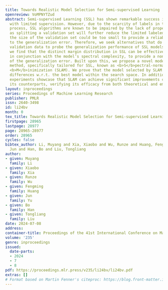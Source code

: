 ```yaml
---
title: Towards Realistic Model Selection for Semi-supervised Learning
openreview: VoMPNYTZud
abstract: Semi-supervised Learning (SSL) has shown remarkable success in applications
  with limited supervision. However, due to the scarcity of labels in the training
  process, SSL algorithms are known to be impaired by the lack of proper model selection,
  as splitting a validation set will further reduce the limited labeled data, and
  the size of the validation set could be too small to provide a reliable indication
  to the generalization error. Therefore, we seek alternatives that do not rely on
  validation data to probe the generalization performance of SSL models. Specifically,
  we find that the distinct margin distribution in SSL can be effectively utilized
  in conjunction with the model’s spectral complexity, to provide a non-vacuous indication
  of the generalization error. Built upon this, we propose a novel model selection
  method, specifically tailored for SSL, known as <b>S</b>pectral-normalized <b>La</b>beled-margin
  <b>M</b>inimization (SLAM). We prove that the model selected by SLAM has upper-bounded
  differences w.r.t. the best model within the search space. In addition, comprehensive
  experiments showcase that SLAM can achieve significant improvements compared to
  its counterparts, verifying its efficacy from both theoretical and empirical standpoints.
layout: inproceedings
series: Proceedings of Machine Learning Research
publisher: PMLR
issn: 2640-3498
id: li24bv
month: 0
tex_title: Towards Realistic Model Selection for Semi-supervised Learning
firstpage: 28965
lastpage: 28977
page: 28965-28977
order: 28965
cycles: false
bibtex_author: Li, Muyang and Xia, Xiaobo and Wu, Runze and Huang, Fengming and Yu,
  Jun and Han, Bo and Liu, Tongliang
author:
- given: Muyang
  family: Li
- given: Xiaobo
  family: Xia
- given: Runze
  family: Wu
- given: Fengming
  family: Huang
- given: Jun
  family: Yu
- given: Bo
  family: Han
- given: Tongliang
  family: Liu
date: 2024-07-08
address:
container-title: Proceedings of the 41st International Conference on Machine Learning
volume: '235'
genre: inproceedings
issued:
  date-parts:
  - 2024
  - 7
  - 8
pdf: https://proceedings.mlr.press/v235/li24bv/li24bv.pdf
extras: []
# Format based on Martin Fenner's citeproc: https://blog.front-matter.io/posts/citeproc-yaml-for-bibliographies/
---
```

